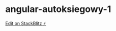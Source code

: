 # angular-autoksiegowy-1

[Edit on StackBlitz ⚡️](https://stackblitz.com/edit/angular-autoksiegowy-1)